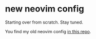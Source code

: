 # new neovim config

Starting over from scratch. Stay tuned.

You find my old neovim config [in this repo](https://github.com/chrisgleitze/nvim).
